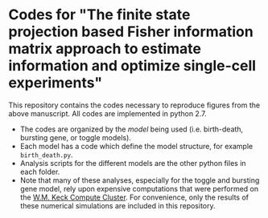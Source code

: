 # Codes for "The finite state projection based Fisher information matrix approach to estimate information and optimize single-cell experiments" 

This repository contains the codes necessary to reproduce figures from the above manuscript. All codes are implemented in python 2.7. 


* The codes are organized by the _model_ being used (i.e. birth-death, bursting gene, or toggle models). 
* Each model has a code which define the model structure, for example `birth_death.py`.
* Analysis scripts for the different models are the other python files in each folder. 
* Note that many of these analyses, especially for the toggle and bursting gene model, rely upon expensive computations that were performed on the [W.M. Keck Compute Cluster](https://www.engr.colostate.edu/ens/info/researchcomputing/cluster/). For convenience, only the results of these numerical simulations are included in this repository. 

